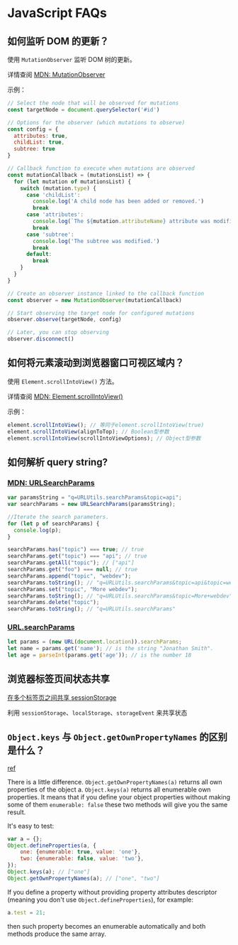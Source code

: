 # JavaScript FAQs

## 如何监听 DOM 的更新？

使用 `MutationObserver` 监听 DOM 树的更新。

详情查阅 [MDN: MutationObserver](https://developer.mozilla.org/zh-CN/docs/Web/API/MutationObserver)

示例：

```js
// Select the node that will be observed for mutations
const targetNode = document.querySelector('#id')

// Options for the observer (which mutations to observe)
const config = {
  attributes: true,
  childList: true,
  subtree: true
}

// Callback function to execute when mutations are observed
const mutationCallback = (mutationsList) => {
  for (let mutation of mutationsList) {
    switch (mutation.type) {
      case 'childList':
        console.log('A child node has been added or removed.')
        break
      case 'attributes':
        console.log(`The ${mutation.attributeName} attribute was modified.`)
        break
      case 'subtree':
        console.log('The subtree was modified.')
        break
      default:
        break
    }
  }
}

// Create an observer instance linked to the callback function
const observer = new MutationObserver(mutationCallback)

// Start observing the target node for configured mutations
observer.observe(targetNode, config)

// Later, you can stop observing
observer.disconnect()
```


## 如何将元素滚动到浏览器窗口可视区域内？

使用 `Element.scrollIntoView()` 方法。

详情查阅 [MDN: Element.scrollIntoView()](https://developer.mozilla.org/zh-CN/docs/Web/API/Element/scrollIntoView)

示例：

```js
element.scrollIntoView(); // 等同于element.scrollIntoView(true) 
element.scrollIntoView(alignToTop); // Boolean型参数 
element.scrollIntoView(scrollIntoViewOptions); // Object型参数
```


## 如何解析 query string?

### [MDN: URLSearchParams](https://developer.mozilla.org/en-US/docs/Web/API/URLSearchParams)

```javascript
var paramsString = "q=URLUtils.searchParams&topic=api";
var searchParams = new URLSearchParams(paramsString);

//Iterate the search parameters.
for (let p of searchParams) {
  console.log(p);
}

searchParams.has("topic") === true; // true
searchParams.get("topic") === "api"; // true
searchParams.getAll("topic"); // ["api"]
searchParams.get("foo") === null; // true
searchParams.append("topic", "webdev");
searchParams.toString(); // "q=URLUtils.searchParams&topic=api&topic=webdev"
searchParams.set("topic", "More webdev");
searchParams.toString(); // "q=URLUtils.searchParams&topic=More+webdev"
searchParams.delete("topic");
searchParams.toString(); // "q=URLUtils.searchParams"
```

### [URL.searchParams](https://developer.mozilla.org/en-US/docs/Web/API/URL/searchParams)

```javascript
let params = (new URL(document.location)).searchParams;
let name = params.get('name'); // is the string "Jonathan Smith".
let age = parseInt(params.get('age')); // is the number 18
```

## 浏览器标签页间状态共享
   
[在多个标签页之间共享 sessionStorage](http://blog.kazaff.me/2016/09/09/%E8%AF%91-%E5%9C%A8%E5%A4%9A%E4%B8%AA%E6%A0%87%E7%AD%BE%E9%A1%B5%E4%B9%8B%E9%97%B4%E5%85%B1%E4%BA%ABsessionStorage/)

利用 `sessionStorage`、`localStorage`、`storageEvent` 来共享状态


## `Object.keys` 与 `Object.getOwnPropertyNames` 的区别是什么？

[ref](https://stackoverflow.com/questions/22658488/object-getownpropertynames-vs-object-keys)

There is a little difference. `Object.getOwnPropertyNames(a)` returns all own properties of the object a. `Object.keys(a)` returns all enumerable own properties. It means that if you define your object properties without making some of them `enumerable: false` these two methods will give you the same result.

It's easy to test:

```javascript
var a = {};
Object.defineProperties(a, {
    one: {enumerable: true, value: 'one'},
    two: {enumerable: false, value: 'two'},
});
Object.keys(a); // ["one"]
Object.getOwnPropertyNames(a); // ["one", "two"]
```

If you define a property without providing property attributes descriptor (meaning you don't use `Object.defineProperties`), for example:

```javascript
a.test = 21;
```

then such property becomes an enumerable automatically and both methods produce the same array.

